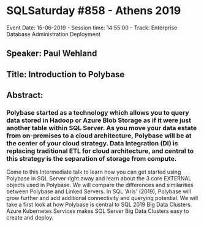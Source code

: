 # SQLSaturday #858 - Athens 2019
Event Date: 15-06-2019 - Session time: 14:55:00 - Track: Enterprise Database Administration  Deployment
## Speaker: Paul Wehland
## Title: Introduction to Polybase
## Abstract:
### Polybase started as a technology which allows you to query data stored in Hadoop or Azure Blob Storage as if it were just another table within SQL Server. As you move your data estate from on-premises to a cloud architecture, Polybase will be at the center of your cloud strategy.  Data Integration (DI) is replacing traditional ETL for cloud architecture, and central to this strategy is the separation of storage from compute.  

Come to this Intermediate talk to learn how you can get started using Polybase in SQL Server right away and learn about the 3 core EXTERNAL objects used in Polybase.  We will compare the differences and similarities between Polybase and Linked Servers.  In SQL 'Aris' (2019), Polybase will grow further and add additional connectivity and querying potential.  We will take a first look at how Polybase is central to SQL 2019 Big Data Clusters.  Azure Kubernetes Services makes SQL Server Big Data Clusters easy to create and deploy.
